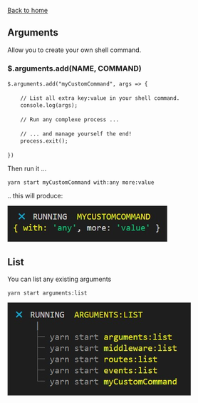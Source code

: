 [Back to home](../../README.md)

## Arguments
Allow you to create your own shell command.

### $.arguments.add(NAME, COMMAND)

    $.arguments.add("myCustomCommand", args => {
        
        // List all extra key:value in your shell command.
        console.log(args);

        // Run any complexe process ...

        // ... and manage yourself the end!
        process.exit();

    })

Then run it ...

    yarn start myCustomCommand with:any more:value

.. this will produce:

![custom command](../../docs/arguments.jpg)

## List
You can list any existing arguments 

    yarn start arguments:list 

![command list](../../docs/arguments_list.jpg)



